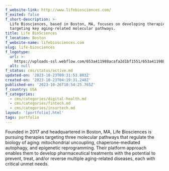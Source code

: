 ```yaml
---
f_website-link: http://www.lifebiosciences.com/
f_exited: false
f_short-description: >-
  Life Biosciences, based in Boston, MA, focuses on developing therapies
  targeting key aging-related molecular pathways.
title: Life BioSciences
f_location: Boston
f_website-name: lifebiosciences.com
slug: life-biosciences
f_logotype:
  url: >-
    https://uploads-ssl.webflow.com/653a411988acafa2d1bf1551/653a411988acafa2d1bf1620_64f85ca79b255a918ca3f800_life.png
  alt: null
f_status: cms/status/active.md
updated-on: '2023-10-23T09:31:53.803Z'
created-on: '2023-10-23T04:19:31.248Z'
published-on: '2023-10-26T10:54:25.765Z'
f_country: USA
f_categories:
  - cms/categories/digital-health.md
  - cms/categories/fintech.md
  - cms/categories/insurtech.md
layout: '[portfolio].html'
tags: portfolio
---
```


Founded in 2017 and headquartered in Boston, MA, Life Biosciences is pursuing therapies targeting three molecular pathways that regulate the biology of aging: mitochondrial uncoupling, chaperone-mediated autophagy, and epigenetic reprogramming. Their platform approach enables them to develop pharmaceutical treatments with the potential to prevent, treat, and/or reverse multiple aging-related diseases, each with critical unmet needs.
